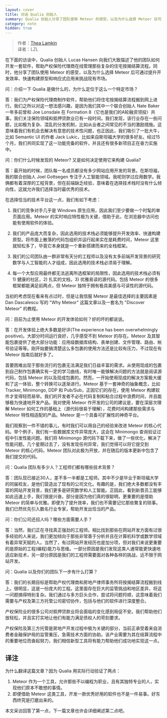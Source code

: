 ```yaml
---
layout: cover
title: 对话 Qualia 创始人
summary: Qualia 创始人分享了团队使用 Meteor 的感受，以及为什么选择 Meteor 后可通过提升开发效率、快速构建原型和响应式应用来挑战现有市场。
category: note
hidden: true
---
```


> 作者：[Thea Lamkin](http://info.meteor.com/blog/modernizing-the-real-estate-industry-with-meteor)<br>译者：LZL

在下面的访谈中，Qualia 创始人 Lucas Hansen 向我们大致描述了他的团队如何开发一套软件，帮助产权保险代理商在线管理那些复杂的住宅按揭结算流程。同时，他分享了团队使用 Meteor 的感受，以及为什么选择 Meteor 后可通过提升开发效率、快速构建原型和响应式应用来挑战现有市场。

问：介绍一下 Qualia 是做什么的，为什么定位于这么一个特定市场？

答：我们为产权保险代理商制作软件，帮助他们将住宅按揭结算流程搬到网上进行。我们之所以对这一想法感兴趣，是因为我们其中一个联合创始人 Nate Baker 一年多前曾和 Joe Lonsdale 在 Formation 8（它也是我们的A轮融资领投）共事。我们关注保险领域和抵押贷款业已有一段时间。我们发现，该行业存在一些问题，比如极为复杂、混乱的分发机制，比如从业者之间常见的不当的激励措施。这意味着我们有机会去解决有意思的技术性问题，也正因此，我们吸引了一批大牛，比如 Semantic UI 的作者 Jack Lukic，比如来自斯坦福大学的很多好友。经过15个月，我们共同实现了这一功能完备的软件，并且还有很多新项目正在奋力实施中。

问：你们什么时候发现的 Meteor? 又是如何决定使用它来构建 Qualia?

答：最开始的时候，团队每一名成员都没有多少网站应用开发的背景。在斯坦福，我的联合创始人 Joel Gottsegen 专注于人工智能领域。我呢则学过应用数学。我俩都有着深厚的工程背景，但在前端缺乏经验，意味着在选择技术栈时没有什么倾向性，这就允许我们选择当时最优秀的技术。

在选择恰当的技术平台这一点，我们有如下考虑：

1. 我们的竞争对手几乎是 Windows 原生应用，因此我们至少要做一个时髦的单页面应用。Meteor 的实时响应特性极为关键，借助于此，在浏览器中访问也能有使用软件的体验。

2. 我们的产品庞大而复杂，因此选用的技术栈必须能够提升开发效率、快速构建原型。将市面上散落的代码包组织并运行起来实在是耗费时间，Meteor 这里就轻松多了，毕竟它本身就是一个重新搭建而来的全栈框架。

3. 我们的公司团队由一群非常有天分的工程师以及没有太多前端开发背景的研究数学与人工智能的人才组成，因此选用的技术栈必须易于理解。

4. 每一个大型应用最终都无法逃离所选框架的局限性，因此选用的技术栈必须有 1) 健康的社区，2) 扎实的文档，3) 优雅易读的源代码。包括 Meteor 的很多框架都能满足前两点，但 Meteor 独特于拥有极具美感与可读性的源代码。

当初的考虑现在看来有点过时，但是让我信服 Meteor 是最佳选择的主要因素是 Dan Dascalescu 写的 "Why Meteor" 这篇文章以及一套名为 "Discover Meteor" 的教程。

问：目前为止使用 Meteor 的开发体验如何？好的坏的都说说。

答：在开发体验上绝大多数是好评(The experience has been overwhelmingly positive)。大部分时间运行良好，几乎感受不到 Meteor 的存在。Meteor 及其智能包裹提供了绝大部分功能：应用级数据库结构、表单创建、文件管理、路由、帐号验证等等。刚开始要搞清楚这么多包裹的使用方法还是比较有压力，不过现在有 Meteor 指南后就好多了。

首要困难出现于那些流行的包裹无法满足我们日益丰富的需求。从使用现成的包裹到自己制作包裹确实有一定的学习曲线，有时唯一能够解决问题的方法就是阅读源代码，包括 Meteor 的以及现成包裹的。然而，一开始使用现成的解决方案极大缓和了这一体验，整个转换可以逐渐进行。Meteor 基于一套神奇的抽象概念，比如 Tracker, Minimongo, DDP 和 Pub/Sub，正因它们的存在，使用 Meteor 构建软件才变得轻而易举。我们的开发者不必在代码复制和粘合过程中浪费时间，并且能够极为快速地开发产品。我对使用 Meteor 作开发的公司的建议是，要在深层次理解 Meteor 如何工作的基础上（源代码很易于理解），花费时间构建那些需求与 Meteor 特性相适配的产品。Meteor 是一个具备可扩展性的神奇平台。

我们观察到一件不错的事儿，有时我们可以用自己的经验来改进 Meteor 的核心代码。举个例子，我们有一些数据库文件异常庞大，这会在 Minimongo 查询验证过程中引发性能问题。我们将 Minimongo 源代码下载下来，做了一些优化，解决了性能问题。几个星期过去了，没有发现任何异常，我们觉得可以将它提交到 Meteor 的核心代码，Meteor 团队对此极为开放，并在随后的版本更新中包含了我们提交的代码。

问：Qualia 团队有多少人？工程师们都有哪些技术背景？

答：团队现已接近30人，差不多一半都是工程师。其中不少是毕业于斯坦福大学的同届校友，是他们营造出了现有的公司文化。有趣的是，我们绝大多数都没有丰富的网站开发背景，我们更多是研究数学和人工智能。正因此，看到新晋员工能够如此迅速上手，我们很是兴奋。部分是因为他们真的很聪明，更重要的是借助 Meteor 的简单与优雅。即便为了提升效率，我们也不需要记忆那些繁复的琐事。我们已然优先引入数名行业专家，帮助开发出恰当的产品。

问：你们公司还招人吗？哪些方面需要人手？

答：当然，我们正在寻找真正强劲的工程师。相比找到那些在网站开发方面有过很多经验的人来说，我们更加倾向于那些非常善于分析并且在计算机科学或数学领域有着异常天赋的人。当然了，有过网站开发经历也是加分项，但对我们来说更重要的是原始的工程(编程)能力与思维。一部分原因是我们发现这类人通常能更快速地适应新技术，另一部分原因是我们的工程师需要面对各种各样的挑战，远不限于网站开发。

问：Qualia 以及你们的团队下一步有什么打算？

答：我们的长期目标是帮助产权代理商和房地产律师事务所将按揭结算流程搬到线上。很明显，这是一份庞大的工程。这里面存在巨大的监管挑战和地区差异，将这一问题搞得特别复杂。我们通过与多方巨头合作，尝试将问题捋顺，这意味着我们需要与产权及第三方托管公司密切协作，包括与他们的软件进行深度整合。

产权保险业的很多公司对抵押贷款业将会面临的变化感到局促不安。我们帮助他们放轻松，并且实打实地让他们有能力满足债权人的苛刻要求。

产权保险及第三方托管是房地产开发过程中极为关键的部分，当前正承受着来自消费者金融保护局的监管重压，急需技术方面的协助。该产业需要为其在结算流程中的重要地位而奋起努力，我们相信新型工具将有能力帮助他们成功地实现这一点。

## 译注

为什么翻译这篇文章？因为 Qualia 用实际行动验证了两点：

1. Meteor 作为一个工具，允许那些不以编程为职业，且有其独特专业的人，实现他们原本不敢想的事情。
2. 即便借助 Meteor 这类工具，开发一款优秀好用的软件也不是一件易事。好东西终究是打磨出来的。

本文采访回答了第一点，下一篇文章也许会详细阐述第二点吧。
